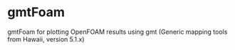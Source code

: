 # gmtFoam
gmtFoam for plotting OpenFOAM results using gmt (Generic mapping tools from Hawaii, version 5.1.x)
